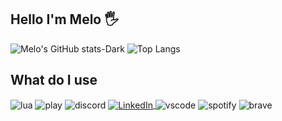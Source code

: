 ## Hello I'm Melo 🖐️


![Melo's GitHub stats-Dark](https://github-readme-stats.vercel.app/api?username=melo-06&show_icons=true&count_private=true&theme=dark#gh-dark-mode-only)
![Top Langs](https://github-readme-stats.vercel.app/api/top-langs/?username=melo-06&hide_progress=true&count_private=true&theme=dark#gh-dark-mode-only)

## What do I use

<div style="display: inline_block">
  <img align="center" alt="lua" src="https://img.shields.io/badge/lua-%232C2D72.svg?style=for-the-badge&logo=lua&logoColor=white" />
  <img align="center" alt="play" src="https://img.shields.io/badge/Playstation-003791?style=for-the-badge&logo=playstation&logoColor=white" />
  <img align="center" alt="discord" src="https://img.shields.io/badge/Discord-%235865F2.svg?style=for-the-badge&logo=discord&logoColor=white" />
  <a href="https://www.linkedin.com/in/afonso-melo-30b153201" target="_blank">
   <img align="center" alt="LinkedIn" src="https://img.shields.io/badge/linkedin-%230077B5.svg?style=for-the-badge&logo=linkedin&logoColor=white" />
</a>
  <img align="center" alt="vscode" src="https://img.shields.io/badge/Visual%20Studio%20Code-0078d7.svg?style=for-the-badge&logo=visual-studio-code&logoColor=white" />
  <img align="center" alt="spotify" src="https://img.shields.io/badge/Spotify-1ED760?style=for-the-badge&logo=spotify&logoColor=white" />
  <img align="center" alt="brave" src="https://img.shields.io/badge/Brave-FB542B?style=for-the-badge&logo=Brave&logoColor=white" />

</div><br/>
